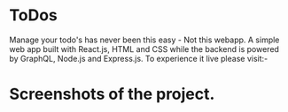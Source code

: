 # ToDos

Manage your todo's has never been this easy - Not this webapp. A simple web app built with React.js, HTML and CSS while the backend is powered by GraphQL, Node.js and Express.js. To experience it live please visit:- 

# Screenshots of the project.
